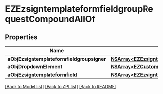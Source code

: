 # EZEzsigntemplateformfieldgroupRequestCompoundAllOf

## Properties
Name | Type | Description | Notes
------------ | ------------- | ------------- | -------------
**aObjEzsigntemplateformfieldgroupsigner** | [**NSArray&lt;EZEzsigntemplateformfieldgroupsignerRequestCompound&gt;***](EZEzsigntemplateformfieldgroupsignerRequestCompound.md) |  | 
**aObjDropdownElement** | [**NSArray&lt;EZCustomDropdownElementRequestCompound&gt;***](EZCustomDropdownElementRequestCompound.md) |  | [optional] 
**aObjEzsigntemplateformfield** | [**NSArray&lt;EZEzsigntemplateformfieldRequestCompound&gt;***](EZEzsigntemplateformfieldRequestCompound.md) |  | 

[[Back to Model list]](../README.md#documentation-for-models) [[Back to API list]](../README.md#documentation-for-api-endpoints) [[Back to README]](../README.md)


